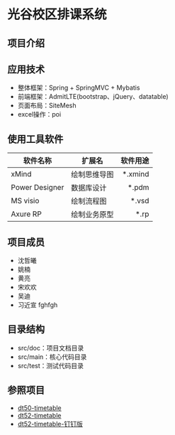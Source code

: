 # 光谷校区排课系统

## 项目介绍

## 应用技术

* 整体框架：Spring + SpringMVC + Mybatis
* 前端框架：AdmitLTE(bootstrap、jQuery、datatable)
* 页面布局：SiteMesh
* excel操作：poi

## 使用工具软件

|软件名称|扩展名|软件用途|
|--|--|--:|
| xMind|绘制思维导图|*.xmind|
| Power Designer|数据库设计|*.pdm|
| MS visio|绘制流程图|*.vsd|
| Axure RP|绘制业务原型|*.rp|

## 项目成员

* 沈哲曦
* 姚楠
* 黄亮
* 宋欢欢
* 吴迪
* 习近宣
fghfgh



## 目录结构

* src/doc：项目文档目录
* src/main：核心代码目录
* src/test：测试代码目录

## 参照项目

* [dt50-timetable](https://github.com/whggbdqn/dt50-timetable)
* [dt52-timetable](https://github.com/whggbdqn/dt52-timetable)
* [dt52-timetable-钉钉版](https://github.com/whggbdqn/dt52-timetable-dd)
